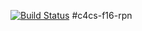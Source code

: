 [![Build Status](https://travis-ci.org/benabood/c4cs-f16-rpn.svg?branch=master)](https://travis-ci.org/benabood/c4cs-f16-rpn)
#c4cs-f16-rpn
